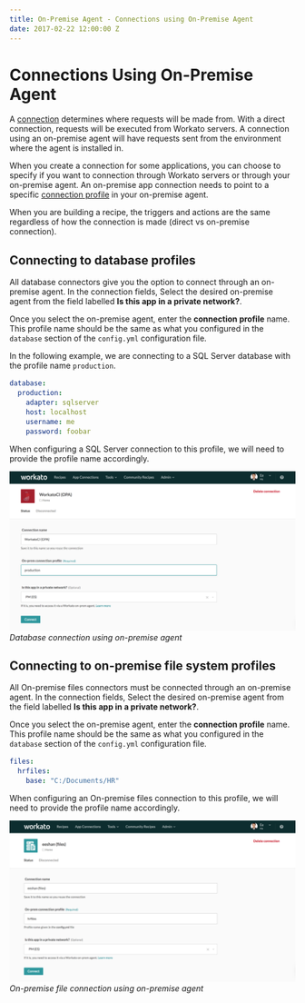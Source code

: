 ```yaml
---
title: On-Premise Agent - Connections using On-Premise Agent
date: 2017-02-22 12:00:00 Z
---
```


# Connections Using On-Premise Agent
A [connection](/connections.md) determines where requests will be made from. With a direct connection, requests will be executed from Workato servers. A connection using an on-premise agent will have requests sent from the environment where the agent is installed in.

When you create a connection for some applications, you can choose to specify if you want to connection through Workato servers or through your on-premise agent. An on-premise app connection needs to point to a specific [connection profile](/on-prem/profile.md) in your on-premise agent.

When you are building a recipe, the triggers and actions are the same regardless of how the connection is made (direct vs on-premise connection).

## Connecting to database profiles
All database connectors give you the option to connect through an on-premise agent. In the connection fields, Select the desired on-premise agent from the field labelled **Is this app in a private network?**.

Once you select the on-premise agent, enter the **connection profile** name. This profile name should be the same as what you configured in the `database` section of the `config.yml` configuration file.

In the following example, we are connecting to a SQL Server database with the profile name `production`.

```YAML
database:
  production:
    adapter: sqlserver
    host: localhost
    username: me
    password: foobar
```
When configuring a SQL Server connection to this profile, we will need to provide the profile name accordingly.

![Database connection using on-premise agent ](/assets/images/on-prem/database-opa-connection.png)
*Database connection using on-premise agent*

## Connecting to on-premise file system profiles
All On-premise files connectors must be connected through an on-premise agent. In the connection fields, Select the desired on-premise agent from the field labelled **Is this app in a private network?**.

Once you select the on-premise agent, enter the **connection profile** name. This profile name should be the same as what you configured in the `database` section of the `config.yml` configuration file.

```YAML
files:
  hrfiles:
    base: "C:/Documents/HR"
```

When configuring an On-premise files connection to this profile, we will need to provide the profile name accordingly.

![On-premise file connection using on-premise agent](/assets/images/on-prem/files-opa-connection.png)
*On-premise file connection using on-premise agent*
